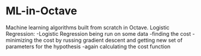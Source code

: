 # ML-in-Octave
Machine learning algorithms built from scratch in Octave.
Logistic Regression: 
  -Logistic Regression being run on some data
  -finding the cost
  -minimizing the cost by russing gradient descent and getting new set of parameters for the hypothesis
  -again calculating the cost function
